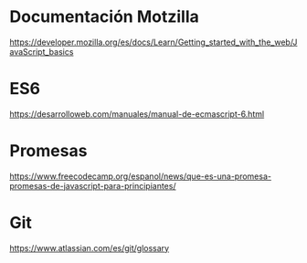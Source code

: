 # Documentación Motzilla
https://developer.mozilla.org/es/docs/Learn/Getting_started_with_the_web/JavaScript_basics
# ES6
https://desarrolloweb.com/manuales/manual-de-ecmascript-6.html
# Promesas
https://www.freecodecamp.org/espanol/news/que-es-una-promesa-promesas-de-javascript-para-principiantes/

# Git
https://www.atlassian.com/es/git/glossary